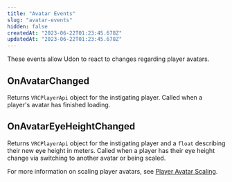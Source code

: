 ```yaml
---
title: "Avatar Events"
slug: "avatar-events"
hidden: false
createdAt: "2023-06-22T01:23:45.678Z"
updatedAt: "2023-06-22T01:23:45.678Z"
---
```

These events allow Udon to react to changes regarding player avatars.

## OnAvatarChanged

Returns `VRCPlayerApi` object for the instigating player. Called when a player's avatar has finished loading.

## OnAvatarEyeHeightChanged

Returns `VRCPlayerApi` object for the instigating player and a `float` describing their new eye height in meters. Called when a player has their eye height change via switching to another avatar or being scaled. 

For more information on scaling player avatars, see [Player Avatar Scaling](/worlds/udon/players/player-avatar-scaling).